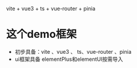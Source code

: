 <!--
 * @Author: huhaibiao huhaibiao@do-global.com
 * @Date: 2023-04-21 22:11:20
-->
vite + vue3 + ts + vue-router + pinia

# 这个demo框架
- 初步具备：vite 、vue3 、 ts、vue-router 、pinia
- ui框架具备 elementPlus和elementUI按需导入